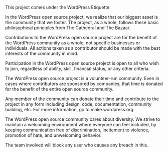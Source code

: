 This project comes under the WordPress Etiquette:

In the WordPress open source project, we realize that our biggest asset is the community that we foster. The project, as a whole, follows these basic philosophical principles from The Cathedral and The Bazaar.

Contributions to the WordPress open source project are for the benefit of the WordPress community as a whole, not specific businesses or individuals. All actions taken as a contributor should be made with the best interests of the community in mind.

Participation in the WordPress open source project is open to all who wish to join, regardless of ability, skill, financial status, or any other criteria.

The WordPress open source project is a volunteer-run community. Even in cases where contributors are sponsored by companies, that time is donated for the benefit of the entire open source community.

Any member of the community can donate their time and contribute to the project in any form including design, code, documentation, community building, etc. For more information, go to make.wordpress.org.

The WordPress open source community cares about diversity. We strive to maintain a welcoming environment where everyone can feel included, by keeping communication free of discrimination, incitement to violence, promotion of hate, and unwelcoming behavior.

The team involved will block any user who causes any breach in this.
